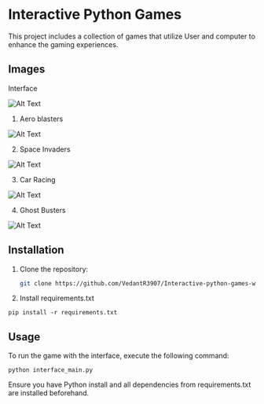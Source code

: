 # Interactive Python Games

This project includes a collection of games that utilize User and computer to enhance the gaming experiences.

## Images

Interface

![Alt Text](https://github.com/VedantR3907/ComputerVision-UserInteractive-Games/blob/master/Display_Images/interface.png)

1. Aero blasters

![Alt Text](https://github.com/VedantR3907/ComputerVision-UserInteractive-Games/blob/master/Display_Images/aeroblasters.png)

2. Space Invaders

![Alt Text](https://github.com/VedantR3907/ComputerVision-UserInteractive-Games/blob/master/Display_Images/space_invader.png)

3. Car Racing

![Alt Text](https://github.com/VedantR3907/ComputerVision-UserInteractive-Games/blob/master/Display_Images/car_racing.png)

4. Ghost Busters

![Alt Text](https://github.com/VedantR3907/ComputerVision-UserInteractive-Games/blob/master/Display_Images/ghostbusters.png)


## Installation

1. Clone the repository:
   ```bash
   git clone https://github.com/VedantR3907/Interactive-python-games-with-interface.git
   ```

2. Install requirements.txt
```
pip install -r requirements.txt
```

## Usage
To run the game with the interface, execute the following command:
```
python interface_main.py
```
Ensure you have Python install and all dependencies from requirements.txt are installed beforehand.
